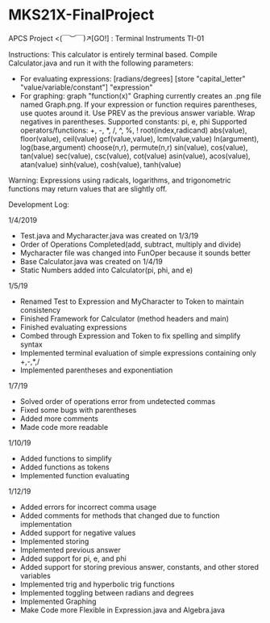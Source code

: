 # MKS21X-FinalProject

APCS Project <(￣︶￣)↗[GO!] : Terminal Instruments TI-01

Instructions: This calculator is entirely terminal based. Compile Calculator.java and run it with the following parameters:
 - For evaluating expressions: [radians/degrees] [store "capital_letter" "value/variable/constant"] "expression"
 - For graphing: graph "function(x)"
 Graphing currently creates an .png file named Graph.png.
 If your expression or function requires parentheses, use quotes around it.
 Use PREV as the previous answer variable.
 Wrap negatives in parentheses.
 Supported constants: pi, e, phi
 Supported operators/functions:
  +, -, *, /, ^, %, !
  root(index,radicand)
  abs(value), floor(value), ceil(value)
  gcf(value,value), lcm(value,value)
  ln(argument), log(base,argument)
  choose(n,r), permute(n,r)
  sin(value), cos(value), tan(value)
  sec(value), csc(value), cot(value)
  asin(value), acos(value), atan(value)
  sinh(value), cosh(value), tanh(value)

Warning: Expressions using radicals, logarithms, and trigonometric functions may return values that are slightly off.

Development Log:

 1/4/2019
 - Test.java and Mycharacter.java was created on 1/3/19
 - Order of Operations Completed(add, subtract, multiply and divide)
 - Mycharacter file was changed into FunOper because it sounds better
 - Base Calculator.java was created on 1/4/19
 - Static Numbers added into Calculator(pi, phi, and e)

 1/5/19
 - Renamed Test to Expression and MyCharacter to Token to maintain consistency
 - Finished Framework for Calculator (method headers and main)
 - Finished evaluating expressions
 - Combed through Expression and Token to fix spelling and simplify syntax
 - Implemented terminal evaluation of simple expressions containing only +,-,*,/
 - Implemented parentheses and exponentiation

 1/7/19
 - Solved order of operations error from undetected commas
 - Fixed some bugs with parentheses
 - Added more comments
 - Made code more readable

 1/10/19
 - Added functions to simplify
 - Added functions as tokens
 - Implemented function evaluating

 1/12/19
 - Added errors for incorrect comma usage
 - Added comments for methods that changed due to function implementation
 - Added support for negative values
 - Implemented storing
 - Implemented previous answer
 - Added support for pi, e, and phi
 - Added support for storing previous answer, constants, and other stored variables
 - Implemented trig and hyperbolic trig functions
 - Implemented toggling between radians and degrees
 - Implemented Graphing
 - Make Code more Flexible in Expression.java and Algebra.java
